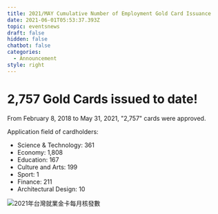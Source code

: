 ```yaml
---
title: 2021/MAY Cumulative Number of Employment Gold Card Issuance
date: 2021-06-01T05:53:37.393Z
topic: eventsnews
draft: false
hidden: false
chatbot: false
categories:
  - Announcement
style: right
---
```

# 2,757 Gold Cards issued to date!

From February 8, 2018 to May 31, 2021, "2,757" cards were approved.

Application field of cardholders:

* Science & Technology: 361
* Economy: 1,808
* Education: 167
* Culture and Arts: 199
* Sport: 1
* Finance: 211
* Architectural Design: 10

![2021年台灣就業金卡每月核發數](/cms-uploads/2021年台灣就業金卡每月核發數-5.jpg "2021年台灣就業金卡每月核發數")